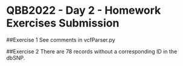 # QBB2022 - Day 2 - Homework Exercises Submission

##Exercise 1
See comments in vcfParser.py

##Exercise 2
There are 78 records without a corresponding ID in the dbSNP.
